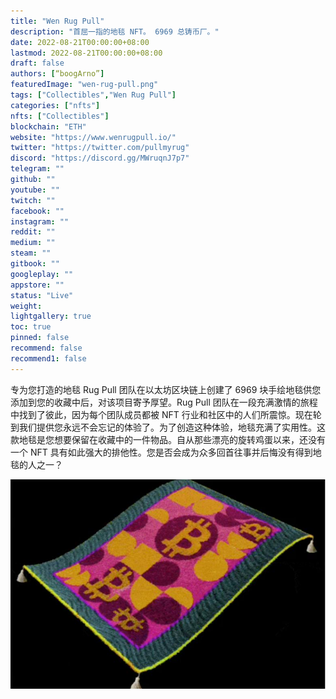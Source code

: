 ```yaml
---
title: "Wen Rug Pull"
description: "首屈一指的地毯 NFT。 6969 总铸币厂。"
date: 2022-08-21T00:00:00+08:00
lastmod: 2022-08-21T00:00:00+08:00
draft: false
authors: [“boogArno”]
featuredImage: "wen-rug-pull.png"
tags: ["Collectibles","Wen Rug Pull"]
categories: ["nfts"]
nfts: ["Collectibles"]
blockchain: "ETH"
website: "https://www.wenrugpull.io/"
twitter: "https://twitter.com/pullmyrug"
discord: "https://discord.gg/MWruqnJ7p7"
telegram: ""
github: ""
youtube: ""
twitch: ""
facebook: ""
instagram: ""
reddit: ""
medium: ""
steam: ""
gitbook: ""
googleplay: ""
appstore: ""
status: "Live"
weight: 
lightgallery: true
toc: true
pinned: false
recommend: false
recommend1: false
---
```

专为您打造的地毯 Rug Pull 团队在以太坊区块链上创建了 6969 块手绘地毯供您添加到您的收藏中后，对该项目寄予厚望。Rug Pull 团队在一段充满激情的旅程中找到了彼此，因为每个团队成员都被 NFT 行业和社区中的人们所震惊。现在轮到我们提供您永远不会忘记的体验了。为了创造这种体验，地毯充满了实用性。这款地毯是您想要保留在收藏中的一件物品。自从那些漂亮的旋转鸡蛋以来，还没有一个 NFT 具有如此强大的排他性。您是否会成为众多回首往事并后悔没有得到地毯的人之一？

![wenrugpull-dapp-collectibles-ethereum-image2_d70f4d3cee553c0c82d3e3df24f50ef6](wenrugpull-dapp-collectibles-ethereum-image2_d70f4d3cee553c0c82d3e3df24f50ef6.png)